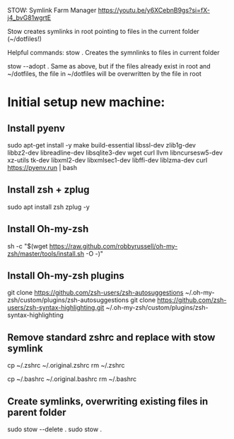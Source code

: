 STOW: Symlink Farm Manager
https://youtu.be/y6XCebnB9gs?si=fX-j4_bvG81wgrtE

Stow creates symlinks in root pointing to files in the current folder (~/dotfiles!)

Helpful commands:
stow .
	Creates the symnlinks to files in current folder

stow --adopt .
	Same as above, but if the files already exist in root and ~/dotfiles, 
	the file in ~/dotfiles will be overwritten by the file in root

# Initial setup new machine:

## Install pyenv
sudo apt-get install -y make build-essential libssl-dev zlib1g-dev \
    libbz2-dev libreadline-dev libsqlite3-dev wget curl llvm libncursesw5-dev xz-utils tk-dev libxml2-dev libxmlsec1-dev libffi-dev liblzma-dev
curl https://pyenv.run | bash

## Install zsh + zplug
sudo apt install zsh zplug -y

## Install Oh-my-zsh
sh -c "$(wget https://raw.github.com/robbyrussell/oh-my-zsh/master/tools/install.sh -O -)"

## Install Oh-my-zsh plugins
git clone https://github.com/zsh-users/zsh-autosuggestions ~/.oh-my-zsh/custom/plugins/zsh-autosuggestions
git clone https://github.com/zsh-users/zsh-syntax-highlighting.git ~/.oh-my-zsh/custom/plugins/zsh-syntax-highlighting

## Remove standard zshrc and replace with stow symlink
cp ~/.zshrc ~/.original.zshrc
rm ~/.zshrc

cp ~/.bashrc ~/.original.bashrc
rm ~/.bashrc

## Create symlinks, overwriting existing files in parent folder
sudo stow --delete .
sudo stow .


